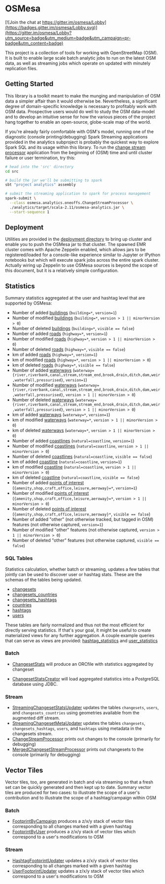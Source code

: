 # OSMesa

[![Join the chat at https://gitter.im/osmesa/Lobby](https://badges.gitter.im/osmesa/Lobby.svg)](https://gitter.im/osmesa/Lobby?utm_source=badge&utm_medium=badge&utm_campaign=pr-badge&utm_content=badge)

This project is a collection of tools for working with OpenStreetMap (OSM). It is built to enable
large scale batch analytic jobs to run on the latest OSM data, as well as streaming jobs which
operate on updated with minutely replication files.

## Getting Started

This library is a toolkit meant to make the munging and manipulation of
OSM data a simpler affair than it would otherwise be. Nevertheless, a
significant degree of domain-specific knowledge is necessary to
profitably work with OSM data. Prospective users would do well to study
the OSM data-model and to develop an intuitive sense for how the various
pieces of the project hang together to enable an open-source, globe-scale
map of the world.

If you're already fairly comfortable with OSM's model, running one of
the diagnostic (console printing/debugging) Spark Streaming applications
provided in the analytics subproject is probably the quickest way to
explore Spark SQL and its usage within this library. To run the
[change stream processor](src/analytics/src/main/scala/osmesa/analytics/oneoffs/ChangeStreamProcessor.scala)
application from the beginning of (OSM) time and until cluster failure
or user termination, try this:

```bash
# head into the 'src' directory
cd src

# build the jar we'll be submitting to spark
sbt "project analytics" assembly

# submit the streaming application to spark for process management
spark-submit \
  --class osmesa.analytics.oneoffs.ChangeStreamProcessor \
  ./analytics/target/scala-2.11/osmesa-analytics.jar \
  --start-sequence 1
```

## Deployment

Utilities are provided in the [deployment directory](deployment) to bring
up cluster and enable you to push the OSMesa jar to that cluster. The
spawned EMR cluster comes with Apache Zeppelin enabled, which allows
jars to be registered/loaded for a console-like experience similar to
Jupyter or IPython notebooks but which will execute spark jobs across the
entire spark cluster. Actually wiring up Zeppelin to use OSMesa sources
is beyond the scope of this document, but it is a relatively simple
configuration.

## Statistics

Summary statistics aggregated at the user and hashtag level that are
supported by OSMesa:

- Number of added [buildings](https://wiki.openstreetmap.org/wiki/Buildings) (`building=*`,
  `version=1`)
- Number of modified [buildings](https://wiki.openstreetmap.org/wiki/Buildings) (`building=*`,
  `version > 1 || minorVersion > 0`)
- Number of deleted [buildings](https://wiki.openstreetmap.org/wiki/Buildings) (`building=*`,
  `visible == false`)
- Number of added [roads](https://wiki.openstreetmap.org/wiki/Highways) (`highway=*`,
  `version=1`)
- Number of modified [roads](https://wiki.openstreetmap.org/wiki/Highways) (`highway=*`,
  `version > 1 || minorVersion > 0`)
- Number of deleted [roads](https://wiki.openstreetmap.org/wiki/Highways) (`highway=*`,
  `visible == false`)
- km of added [roads](https://wiki.openstreetmap.org/wiki/Highways) (`highway=*`, `version=1`)
- km of modified [roads](https://wiki.openstreetmap.org/wiki/Highways) (`highway=*`,
  `version > 1 || minorVersion > 0`)
- km of deleted [roads](https://wiki.openstreetmap.org/wiki/Highways) (`highway=*`,
  `visible == false`)
- Number of added [waterways](https://wiki.openstreetmap.org/wiki/Waterways)
  (`waterway={river,riverbank,canal,stream,stream_end,brook,drain,ditch,dam,weir,waterfall,pressurised}`,
  `version=1`)
- Number of modified [waterways](https://wiki.openstreetmap.org/wiki/Waterways)
  (`waterway={river,riverbank,canal,stream,stream_end,brook,drain,ditch,dam,weir,waterfall,pressurised}`,
  `version > 1 || minorVersion > 0`)
- Number of deleted [waterways](https://wiki.openstreetmap.org/wiki/Waterways)
  (`waterway={river,riverbank,canal,stream,stream_end,brook,drain,ditch,dam,weir,waterfall,pressurised}`,
  `version > 1 || minorVersion > 0`)
- km of added [waterways](https://wiki.openstreetmap.org/wiki/Waterways) (`waterway=*`,
  `version=1`)
- km of modified [waterways](https://wiki.openstreetmap.org/wiki/Waterways) (`waterway=*`,
  `version > 1 || minorVersion > 0`)
- km of deleted [waterways](https://wiki.openstreetmap.org/wiki/Waterways) (`waterway=*`,
  `version > 1 || minorVersion > 0`)
- Number of added [coastlines](https://wiki.openstreetmap.org/wiki/Coastline)
  (`natural=coastline`, `version=1`)
- Number of modified [coastlines](https://wiki.openstreetmap.org/wiki/Coastline)
  (`natural=coastline`, `version > 1 || minorVersion > 0`)
- Number of deleted [coastlines](https://wiki.openstreetmap.org/wiki/Coastline)
  (`natural=coastline`, `visible == false`)
- km of added [coastline](https://wiki.openstreetmap.org/wiki/Coastline) (`natural=coastline`,
  `version=1`)
- km of modified [coastline](https://wiki.openstreetmap.org/wiki/Coastline) (`natural=coastline`,
  `version > 1 || minorVersion > 0`)
- km of deleted [coastline](https://wiki.openstreetmap.org/wiki/Coastline) (`natural=coastline`,
  `visible == false`)
- Number of added [points of interest](https://wiki.openstreetmap.org/wiki/Points_of_interest)
  (`{amenity,shop,craft,office,leisure,aeroway}=*`, `version=1`)
- Number of modified [points of interest](https://wiki.openstreetmap.org/wiki/Points_of_interest)
  (`{amenity,shop,craft,office,leisure,aeroway}=*`, `version > 1 || minorVersion > 0`)
- Number of deleted [points of interest](https://wiki.openstreetmap.org/wiki/Points_of_interest)
  (`{amenity,shop,craft,office,leisure,aeroway}*`, `visible == false`)
- Number of added "other" (not otherwise tracked, but tagged in OSM) features (not otherwise
  captured, `version=1`)
- Number of modified "other" features (not otherwise captured, `version > 1 || minorVersion > 0`)
- Number of deleted "other" features (not otherwise captured, `visible == false`)

### SQL Tables

Statistics calculation, whether batch or streaming, updates a few tables
that jointly can be used to discover user or hashtag stats. These are
the schemas of the tables being updated.

- [changesets](src/analytics/sql/changesets.sql)
- [changesets_countries](src/analytics/sql/changesets_countries.sql)
- [changesets_hashtags](src/analytics/sql/changesets_hashtags.sql)
- [countries](src/analytics/sql/countries.sql)
- [hashtags](src/analytics/sql/hashtags.sql)
- [users](src/analytics/sql/users.sql)


These tables are fairly normalized and thus not the most efficient for
directly serving statistics. If that's your goal, it might be useful
to create materialized views for any further aggregation. A couple example
queries that can serve as views are provided:
[hashtag_statistics](https://github.com/azavea/osmesa-stat-server/blob/master/sql/hashtag_statistics.sql)
and [user_statistics](https://github.com/azavea/osmesa-stat-server/blob/master/sql/user_statistics.sql)

### Batch

- [ChangesetStats](src/analytics/src/main/scala/osmesa/analytics/oneoffs/ChangesetStats.scala)
will produce an ORCfile with statistics aggregated by changeset

- [ChangesetStatsCreator](src/analytics/src/main/scala/osmesa/analytics/oneoffs/ChangesetStatsCreator.scala)
will load aggregated statistics into a PostgreSQL database using JDBC.

### Stream

- [StreamingChangesetStatsUpdater](src/analytics/src/main/scala/osmesa/analytics/oneoffs/StreamingChangesetStatsUpdater.scala)
updates the tables `changesets`, `users`, and `changesets_countries` using geometries available from the augmented diff stream.
- [StreamingChangesetMetaUpdater](src/analytics/src/main/scala/osmesa/analytics/oneoffs/StreamingChangesetMetaUpdater.scala)
updates the tables `changesets`, `changesets_hashtags`, `users`, and `hashtags` using metadata in the changesets stream.
- [ChangeStreamProcessor](src/analytics/src/main/scala/osmesa/analytics/oneoffs/ChangeStreamProcessor.scala)
prints out changes to the console (primarily for debugging)
- [MergedChangesetStreamProcessor](src/analytics/src/main/scala/osmesa/analytics/oneoffs/MergedChangesetStreamProcessor.scala)
prints out changesets to the console (primarily for debugging)

## Vector Tiles

Vector tiles, too, are generated in batch and via streaming so that a
fresh set can be quickly generated and then kept up to date. Summary
vector tiles are produced for two cases: to illustrate the scope
of a user's contribution and to illustrate the scope of a
hashtag/campaign within OSM

### Batch

- [FootprintByCampaign](src/analytics/src/main/scala/osmesa/analytics/oneoffs/FootprintByCampaign.scala)
produces a z/x/y stack of vector tiles corresponding to all changes
marked with a given hashtag
- [FootprintByUser](src/analytics/src/main/scala/osmesa/analytics/oneoffs/FootprintByUser.scala)
produces a z/x/y stack of vector tiles which correspond to a user's
modifications to OSM

### Stream

- [HashtagFootprintUpdater](src/analytics/src/main/scala/osmesa/analytics/oneoffs/HashtagFootprintUpdater.scala)
updates a z/x/y stack of vector tiles corresponding to all changes
marked with a given hashtag
- [UserFootprintUpdater](src/analytics/src/main/scala/osmesa/analytics/oneoffs/UserFootprintUpdater.scala)
updates a z/x/y stack of vector tiles which correspond to a user's
modifications to OSM
